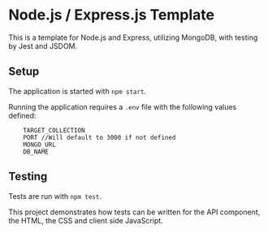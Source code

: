 # Node.js / Express.js Template
This is a template for Node.js and Express, utilizing MongoDB, with testing by Jest and JSDOM.

## Setup
The application is started with `npm start`.

Running the application requires a `.env` file with the following values defined:
```
    TARGET_COLLECTION
    PORT //Will default to 3000 if not defined
    MONGO_URL
    DB_NAME
```

## Testing
Tests are run with `npm test`.

This project demonstrates how tests can be written for the API component, the HTML, the CSS and client side JavaScript.